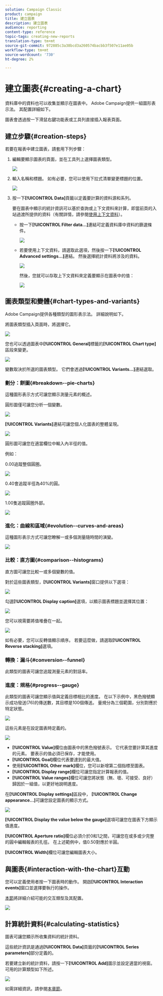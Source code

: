 ```yaml
---
solution: Campaign Classic
product: campaign
title: 建立圖表
description: 建立圖表
audience: reporting
content-type: reference
topic-tags: creating-new-reports
translation-type: tm+mt
source-git-commit: 972885c3a38bcd3a260574bacbb3f507e11ae05b
workflow-type: tm+mt
source-wordcount: '730'
ht-degree: 2%

---
```



# 建立圖表{#creating-a-chart}

資料庫中的資料也可以收集並顯示在圖表中。 Adobe Campaign提供一組圖形表示法。 其配置詳細如下。

圖表會透過按一下滑鼠右鍵功能表或工具列直接插入報表頁面。

## 建立步驟{#creation-steps}

若要在報表中建立圖表，請套用下列步驟：

1. 編輯要顯示圖表的頁面，並在工具列上選擇圖表類型。

   ![](assets/s_advuser_report_page_activity_04.png)

1. 輸入名稱和標題。 如有必要，您可以使用下拉式清單變更標題的位置。

   ![](assets/s_ncs_advuser_report_wizard_018.png)

1. 按一下&#x200B;**[!UICONTROL Data]**&#x200B;頁籤以定義要計算的資料源和系列。

   要在圖表中顯示的統計資訊可以基於查詢或上下文資料來計算，即當前頁的入站過渡所提供的資料（有關詳情，請參閱[使用上下文資料](../../reporting/using/using-the-context.md#using-context-data)）。

   * 按一下&#x200B;**[!UICONTROL Filter data...]**&#x200B;連結可定義資料庫中資料的篩選條件。

      ![](assets/reporting_graph_add_filter.png)

   * 若要使用上下文資料，請選取此選項，然後按一下&#x200B;**[!UICONTROL Advanced settings...]**&#x200B;連結。 然後選擇統計資料將涉及的資料。

      ![](assets/reporting_graph_from_context.png)

      然後，您就可以存取上下文資料來定義要顯示在圖表中的值：

      ![](assets/reporting_graph_select-from_context.png)

## 圖表類型和變體{#chart-types-and-variants}

Adobe Campaign提供各種類型的圖形表示法。 詳細說明如下。

將圖表類型插入頁面時，將選擇它。

![](assets/s_advuser_report_page_activity_04.png)

您也可以透過圖表中&#x200B;**[!UICONTROL General]**&#x200B;標籤的&#x200B;**[!UICONTROL Chart type]**&#x200B;區段來變更。

![](assets/reporting_change_graph_type.png)

變數取決於所選的圖表類型。 它們會透過&#x200B;**[!UICONTROL Variants...]**&#x200B;連結選取。

### 劃分：餅圖{#breakdown--pie-charts}

這種圖形表示方式可讓您顯示測量元素的概述。

圓形圖僅可讓您分析一個變數。

![](assets/reporting_graph_type_sector_1.png)

**[!UICONTROL Variants]**&#x200B;連結可讓您個人化圖表的整體呈現。

![](assets/reporting_graph_type_sector_2.png)

圓形圖可讓您在適當欄位中輸入內半徑的值。

例如：

0.00追蹤整個圓圈。

![](assets/s_ncs_advuser_report_sector_exple1.png)

0.40會追蹤半徑為40%的圓。

![](assets/s_ncs_advuser_report_sector_exple2.png)

1.00隻追蹤圓圈外部。

![](assets/s_ncs_advuser_report_sector_exple3.png)

### 進化：曲線和區域{#evolution--curves-and-areas}

這種圖形表示方式可讓您瞭解一或多個測量隨時間的演變。

![](assets/reporting_graph_type_curve.png)

### 比較：直方圖{#comparison--histograms}

直方圖可讓您比較一或多個變數的值。

對於這些圖表類型，**[!UICONTROL Variants]**&#x200B;窗口提供以下選項：

![](assets/reporting_select_graph_var.png)

勾選&#x200B;**[!UICONTROL Display caption]**&#x200B;選項，以顯示圖表標題並選擇其位置：

![](assets/reporting_select_graph_legend.png)

您可以視需要將值堆疊在一起。

![](assets/reporting_graph_type_histo.png)

如有必要，您可以反轉值顯示順序。 若要這麼做，請選取&#x200B;**[!UICONTROL Reverse stacking]**&#x200B;選項。

### 轉換：漏斗{#conversion--funnel}

此類型的圖表可讓您追蹤測量元素的對話率。

### 進度：規格{#progress--gauge}

此類型的圖表可讓您顯示值與定義目標相比的進度。 在以下示例中，黑色撥號顯示成功發送(76)的傳送數，其目標是100個傳送。 量規分為三個範圍，分別對應於特定狀態。

![](assets/reporting_graph_type_gauge.png)

這些元素是在設定圖表時定義的。

![](assets/reporting_graph_type_gauge1.png)

* **[!UICONTROL Value]**&#x200B;欄位由圖表中的黑色撥號表示。 它代表您要計算其進度的元素。 要表示的值必須已保存，才能使用。
* **[!UICONTROL Goal]**&#x200B;欄位代表要達到的最大值。
* 使用&#x200B;**[!UICONTROL Other mark]**&#x200B;欄位，您可以新增第二個指標至圖表。
* **[!UICONTROL Display range]**&#x200B;欄位可讓您指定計算報表的值。
* **[!UICONTROL Value ranges]**&#x200B;欄位可讓您將狀態（無、壞、可接受、良好）歸因於一組值，以更好地說明進度。

在&#x200B;**[!UICONTROL Display settings]**&#x200B;區段中， **[!UICONTROL Change appearance...]**&#x200B;可讓您設定圖表的顯示方式。

![](assets/reporting_graph_type_gauge2.png)

**[!UICONTROL Display the value below the gauge]**&#x200B;選項可讓您在圖表下方顯示值進度。

**[!UICONTROL Aperture ratio]**&#x200B;欄位必須介於0和1之間，可讓您在或多或少完整的圓中編輯報表的孔徑。 在上述範例中，值0.50對應於半圓。

**[!UICONTROL Width]**&#x200B;欄位可讓您編輯圖表大小。

## 與圖表{#interaction-with-the-chart}互動

您可以定義使用者按一下圖表時的動作。 開啟&#x200B;**[!UICONTROL Interaction events]**&#x200B;窗口並選擇要執行的操作。

[本節](../../web/using/static-elements-in-a-web-form.md#inserting-html-content)將詳細介紹可能的交互類型及其配置。

![](assets/s_ncs_advuser_report_wizard_017.png)

## 計算統計資料{#calculating-statistics}

圖表可讓您顯示所收集資料的統計資料。

這些統計資訊是通過&#x200B;**[!UICONTROL Data]**&#x200B;頁籤的&#x200B;**[!UICONTROL Series parameters]**&#x200B;部分定義的。

若要建立新的統計資料，請按一下&#x200B;**[!UICONTROL Add]**&#x200B;圖示並設定適當的視窗。 可用的計算類型如下所述。

![](assets/reporting_add_statistics.png)

如需詳細資訊，請參閱[本章節](../../reporting/using/using-the-descriptive-analysis-wizard.md#statistics-calculation)。
